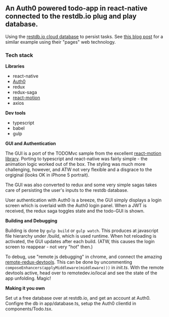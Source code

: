 ## An Auth0 powered todo-app in react-native connected to the restdb.io plug and play database.

Using the [restdb.io cloud database](https://restdb.io) to persist tasks.  See [this blog post](https://restdb.io/blog/#!posts/57cece1a2d5dbc27000000d3) for a similar example using their "pages" web technology.

### Tech stack

**Libraries**

* react-native
* [Auth0](https://github.com/auth0/react-native-lock) 
* redux
* redux-saga
* [react-motion](https://github.com/chenglou/react-motion)
* axios

**Dev tools**

* typescript 
* babel
* gulp

**GUI and Authentication**

The GUI is a port of the TODOMvc sample from the excellent [react-motion library](https://github.com/chenglou/react-motion).  Porting to typescript and react-native was fairly simple - the animation logic worked out of the box. The styling was much more challenging, however, and ATW not very flexible and a disgrace to the orgiginal (looks OK in iPhone 5 portrait). 

The GUI was also converted to redux and some very simple sagas takes care of persisting the user's inputs to the restdb database.

User authentication with Auth0 is a breeze, the GUI simply displays a login screen which is overlaid with the Auth0 login panel.  When a JWT is received, the redux saga toggles state and the todo-GUI is shown.

**Building and Debugging**

Building is done by `gulp build` or `gulp watch`.  This produces at javascript file hierarchy under /build, which is used runtime. When hot reloading is activated, the GUI updates after each build. (ATW, this causes the login screen to reappear - not very "hot" then.)

To debug, use "remote js debugging" in chrome, and connect the amazing [remote-redux-devtools](https://github.com/zalmoxisus/remote-redux-devtools).  This can be done by uncommenting `composeEnhancers(applyMiddleware(middleware)))` in *init.ts*.  With the remote devtools active, head over to remotedev.io/local and see the state of the app unfolding.  Magic!

**Making it you own**

Set ut a free database over at restdb.io, and get an account at Auth0.  Configre the db in app/database.ts, setup the Auth0 clientId in components/Todo.tsx.